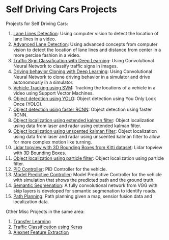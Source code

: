 # Self Driving Cars Projects

Projects for Self Driving Cars:

1. [Lane Lines Detection](https://github.com/kashmawy/lane_detection): Using computer vision to detect the location of lane lines in a video.
2. [Advanced Lane Detection](https://github.com/kashmawy/advanced_line_detection): Using advanced concepts from computer vision to detect the location of lane lines and distance from center in a more percise fashion in a video.
3. [Traffic Sign Classification with Deep Learning](https://github.com/kashmawy/traffic_sign_classifier): Using Convolutional Neural Network to classify traffic signs in images.
4. [Driving behavior Cloning with Deep Learning](https://github.com/kashmawy/autonomous_deeplearning): Using Convolutional Neural Network to clone driving behavior in a simulator and drive autonomously in a simulator.
5. [Vehicle Tracking using SVM](https://github.com/kashmawy/vehicle_tracking): Tracking the locations of a vehicle in a video using Support Vector Machines.
6. [Object detection using YOLO](https://github.com/kashmawy/object_detection_YOLO): Object detection using You Only Look Once (YOLO).
7. [Object detection using faster RCNN](https://github.com/kashmawy/object_detection_faster_RCNN): Object detection using faster RCNN.
8. [Object localization using extended kalman filter](https://github.com/kashmawy/localization_extended_kalman_filter): Object localization using data from laser and radar using extended kalman filter.
9. [Object localization using unscented kalman filter](https://github.com/kashmawy/localization_unscented_kalman_filter): Object localization using data from laser and radar using unscented kalman filter to allow for more complex motion like turning.
10. [Lidar topview with 3D Bounding Boxes from Kitti dataset](https://github.com/kashmawy/kitti_lidar_topview_3D_BB): Lidar topview with 3D Bounding Boxes.
11. [Object localization using particle filter](https://github.com/kashmawy/localization_particle_filter): Object localization using particle filter.
12. [PID Controller](https://github.com/kashmawy/pid_controller): PID Controller for the vehicle.
13. [Model Predictive Controller](https://github.com/kashmawy/model_predictive_controller): Model Predictive Controller for the vehicle with simulation that shows the predicted path and the ground truth.
14. [Semantic Segmenation](https://github.com/kashmawy/semantic_segmentation): A fully convolutional network from VGG with skip layers is developed for semantic segmenation to identify roads.
15. [Path Planning](https://github.com/kashmawy/path_planning): Path planning given a map, sensior fusion data and localization data.

Other Misc Projects in the same area:

1. [Transfer Learning](transfer_learning/)
2. [Traffic Classification using Keras](traffic_sign_classifier_with_keras/)
3. [Alexnet Feature Extraction](alexnet_feature_extraction/)
